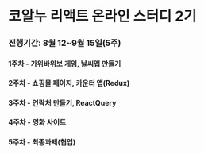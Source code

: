 # 코알누 리액트 온라인 스터디 2기

### 진행기간: 8월 12~9월 15일(5주)

#### 1주차 - 가위바위보 게임, 날씨앱 만들기

#### 2주차 - 쇼핑몰 페이지, 카운터 앱(Redux)

#### 3주차 - 연락처 만들기, ReactQuery

#### 4주차 - 영화 사이트

#### 5주차 - 최종과제(협업)

